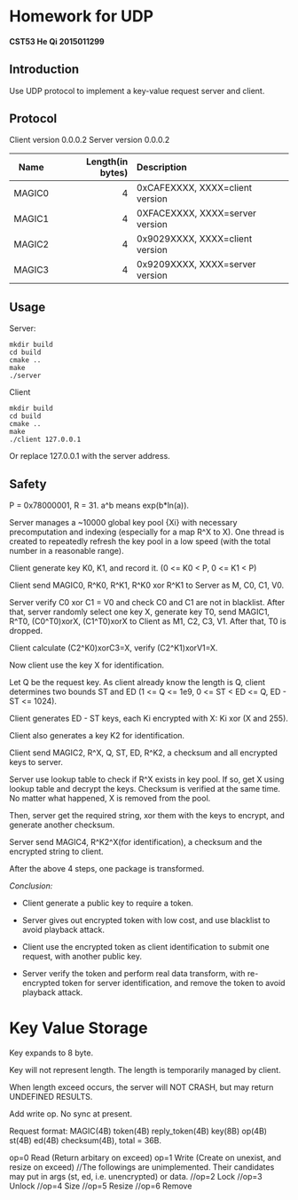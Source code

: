# Homework for UDP

#### CST53 He Qi 2015011299

## Introduction

Use UDP protocol to implement a key-value request server and client.

## Protocol

Client version 0.0.0.2
Server version 0.0.0.2

|Name|Length(in bytes)|Description|
|:-:|--:|:--|
|MAGIC0|4|0xCAFEXXXX, XXXX=client version|
|MAGIC1|4|0XFACEXXXX, XXXX=server version|
|MAGIC2|4|0x9029XXXX, XXXX=client version|
|MAGIC3|4|0x9209XXXX, XXXX=server version|

## Usage

Server:

	mkdir build
	cd build
	cmake ..
	make
	./server

Client

	mkdir build
	cd build
	cmake ..
	make
	./client 127.0.0.1

Or replace 127.0.0.1 with the server address.

## Safety

P = 0x78000001, R = 31. a^b means exp(b\*ln(a)).

Server manages a ~10000 global key pool {Xi} with necessary precomputation and indexing (especially for a map R^X to X). One thread is created to repeatedly refresh the key pool in a low speed (with the total number in a reasonable range).

Client generate key K0, K1, and record it. (0 <= K0 < P, 0 <= K1 < P)

Client send MAGIC0, R^K0, R^K1, R^K0 xor R^K1 to Server as M, C0, C1, V0.

Server verify C0 xor C1 = V0 and check C0 and C1 are not in blacklist. After that, server randomly select one key X, generate key T0, send MAGIC1, R^T0, (C0^T0)xorX, (C1^T0)xorX to Client as M1, C2, C3, V1. After that, T0 is dropped.

Client calculate (C2^K0)xorC3=X, verify (C2^K1)xorV1=X. 

Now client use the key X for identification.

Let Q be the request key. As client already know the length is Q, client determines two bounds ST and ED (1 <= Q <= 1e9, 0 <= ST < ED <= Q, ED - ST <= 1024).

Client generates ED - ST keys, each Ki encrypted with X: Ki xor (X and 255).

Client also generates a key K2 for identification.

Client send MAGIC2, R^X, Q, ST, ED, R^K2, a checksum and all encrypted keys to server.

Server use lookup table to check if R^X exists in key pool. If so, get X using lookup table and decrypt the keys. Checksum is verified at the same time. No matter what happened, X is removed from the pool.

Then, server get the required string, xor them with the keys to encrypt, and generate another checksum.

Server send MAGIC4, R^K2^X(for identification), a checksum and the encrypted string to client.

After the above 4 steps, one package is transformed.

*Conclusion:*

+ Client generate a public key to require a token.

+ Server gives out encrypted token with low cost, and use blacklist to avoid playback attack.

+ Client use the encrypted token as client identification to submit one request, with another public key.

+ Server verify the token and perform real data transform, with re-encrypted token for server identification, and remove the token to avoid playback attack.

# Key Value Storage

Key expands to 8 byte.

Key will not represent length. The length is temporarily managed by client.

When length exceed occurs, the server will NOT CRASH, but may return UNDEFINED RESULTS.

Add write op. No sync at present.

Request format: MAGIC(4B) token(4B) reply\_token(4B) key(8B) op(4B) st(4B) ed(4B) checksum(4B), total = 36B.

op=0 Read (Return arbitary on exceed)
op=1 Write (Create on unexist, and resize on exceed)
//The followings are unimplemented. Their candidates may put in args (st, ed, i.e. unencrypted) or data.
//op=2 Lock
//op=3 Unlock
//op=4 Size
//op=5 Resize
//op=6 Remove
